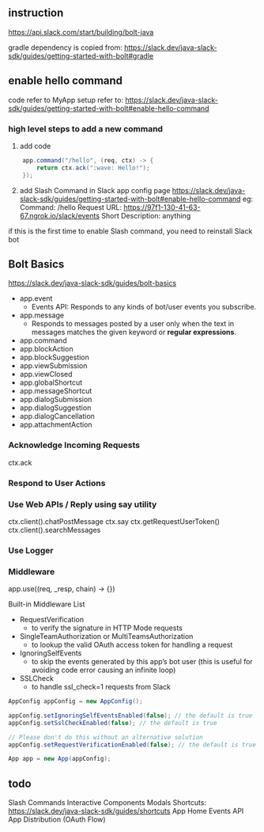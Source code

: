 ## instruction
https://api.slack.com/start/building/bolt-java

gradle dependency is copied from: https://slack.dev/java-slack-sdk/guides/getting-started-with-bolt#gradle

## enable hello command 
code refer to MyApp
setup refer to: https://slack.dev/java-slack-sdk/guides/getting-started-with-bolt#enable-hello-command

### high level steps to add a new command 
1. add code 

```java
    app.command("/hello", (req, ctx) -> {
        return ctx.ack(":wave: Hello!");
    });
```

2. add Slash Command in Slack app config page
https://slack.dev/java-slack-sdk/guides/getting-started-with-bolt#enable-hello-command
eg:
Command: /hello
Request URL: https://97f1-130-41-63-67.ngrok.io/slack/events
Short Description: anything 

if this is the first time to enable Slash command, you need to reinstall Slack bot


## Bolt Basics
https://slack.dev/java-slack-sdk/guides/bolt-basics

* app.event
  * Events API: Responds to any kinds of bot/user events you subscribe.
* app.message
  * Responds to messages posted by a user only when the text in messages matches the given keyword or **regular expressions**.
* app.command
* app.blockAction
* app.blockSuggestion
* app.viewSubmission
* app.viewClosed
* app.globalShortcut
* app.messageShortcut
* app.dialogSubmission
* app.dialogSuggestion
* app.dialogCancellation
* app.attachmentAction

### Acknowledge Incoming Requests
ctx.ack
### Respond to User Actions
### Use Web APIs / Reply using say utility
ctx.client().chatPostMessage
ctx.say
ctx.getRequestUserToken()
ctx.client().searchMessages
### Use Logger
### Middleware
app.use((req, _resp, chain) -> {})

Built-in Middleware List
* RequestVerification
  * to verify the signature in HTTP Mode requests
* SingleTeamAuthorization or MultiTeamsAuthorization 
  * to lookup the valid OAuth access token for handling a request
* IgnoringSelfEvents 
  * to skip the events generated by this app’s bot user (this is useful for avoiding code error causing an infinite loop)
* SSLCheck 
  * to handle ssl_check=1 requests from Slack

```java 
AppConfig appConfig = new AppConfig();

appConfig.setIgnoringSelfEventsEnabled(false); // the default is true
appConfig.setSslCheckEnabled(false); // the default is true

// Please don't do this without an alternative solution
appConfig.setRequestVerificationEnabled(false); // the default is true

App app = new App(appConfig);
```

## todo 
Slash Commands
Interactive Components
Modals
Shortcuts: https://slack.dev/java-slack-sdk/guides/shortcuts
App Home
Events API
App Distribution (OAuth Flow)
